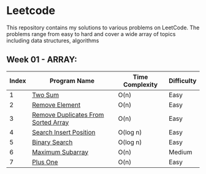 # Leetcode 

This repository contains my solutions to various problems on LeetCode. The problems range from easy to hard and cover a wide array of topics including data structures, algorithms

## Week 01 - ARRAY:
| Index | Program Name                          | Time Complexity | Difficulty |
|-------|---------------------------------------|-----------------|------------|
| 1     | [Two Sum](https://leetcode.com/problems/two-sum/) | O(n)            | Easy       |
| 2     | [Remove Element](https://leetcode.com/problems/remove-element/) | O(n)            | Easy       |
| 3    | [Remove Duplicates From Sorted Array](https://leetcode.com/problems/remove-duplicates-from-sorted-array/) | O(n)            | Easy       |
| 4    | [Search Insert Position](https://leetcode.com/problems/search-insert-position/) | O(log n)            | Easy       |
| 5    | [Binary Search](https://leetcode.com/problems/binary-search/) | O(log n)            | Easy       |
| 6   | [Maximum Subarray](https://leetcode.com/problems/maximum-subarray/) | O(n)            | Medium      |
| 7    | [Plus One](https://leetcode.com/problems/plus-one/) | O(n)            | Easy      |
